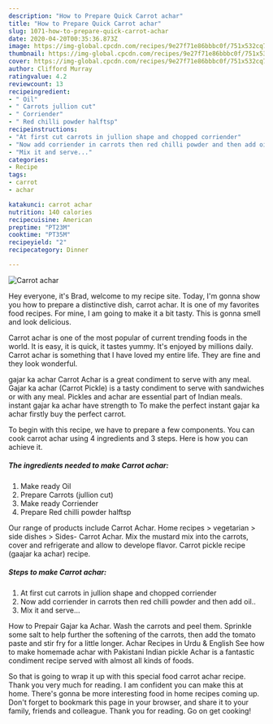 ```yaml
---
description: "How to Prepare Quick Carrot achar"
title: "How to Prepare Quick Carrot achar"
slug: 1071-how-to-prepare-quick-carrot-achar
date: 2020-04-20T00:35:36.873Z
image: https://img-global.cpcdn.com/recipes/9e27f71e86bbbc0f/751x532cq70/carrot-achar-recipe-main-photo.jpg
thumbnail: https://img-global.cpcdn.com/recipes/9e27f71e86bbbc0f/751x532cq70/carrot-achar-recipe-main-photo.jpg
cover: https://img-global.cpcdn.com/recipes/9e27f71e86bbbc0f/751x532cq70/carrot-achar-recipe-main-photo.jpg
author: Clifford Murray
ratingvalue: 4.2
reviewcount: 13
recipeingredient:
- " Oil"
- " Carrots jullion cut"
- " Corriender"
- " Red chilli powder halftsp"
recipeinstructions:
- "At first cut carrots in jullion shape and chopped corriender"
- "Now add corriender in carrots then red chilli powder and then add oil.."
- "Mix it and serve..."
categories:
- Recipe
tags:
- carrot
- achar

katakunci: carrot achar 
nutrition: 140 calories
recipecuisine: American
preptime: "PT23M"
cooktime: "PT35M"
recipeyield: "2"
recipecategory: Dinner

---
```



![Carrot achar](https://img-global.cpcdn.com/recipes/9e27f71e86bbbc0f/751x532cq70/carrot-achar-recipe-main-photo.jpg)

Hey everyone, it's Brad, welcome to my recipe site. Today, I'm gonna show you how to prepare a distinctive dish, carrot achar. It is one of my favorites food recipes. For mine, I am going to make it a bit tasty. This is gonna smell and look delicious.

Carrot achar is one of the most popular of current trending foods in the world. It is easy, it is quick, it tastes yummy. It's enjoyed by millions daily. Carrot achar is something that I have loved my entire life. They are fine and they look wonderful.

gajar ka achar Carrot Achar is a great condiment to serve with any meal. Gajar ka achar (Carrot Pickle) is a tasty condiment to serve with sandwiches or with any meal. Pickles and achar are essential part of Indian meals. instant gajar ka achar have strength to To make the perfect instant gajar ka achar firstly buy the perfect carrot.


To begin with this recipe, we have to prepare a few components. You can cook carrot achar using 4 ingredients and 3 steps. Here is how you can achieve it.

<!--inarticleads1-->

##### The ingredients needed to make Carrot achar:

1. Make ready  Oil
1. Prepare  Carrots (jullion cut)
1. Make ready  Corriender
1. Prepare  Red chilli powder halftsp


Our range of products include Carrot Achar. Home recipes &gt; vegetarian &gt; side dishes &gt; Sides- Carrot Achar. Mix the mustard mix into the carrots, cover and refrigerate and allow to develope flavor. Carrot pickle recipe (gaajar ka achar) recipe. 

<!--inarticleads2-->

##### Steps to make Carrot achar:

1. At first cut carrots in jullion shape and chopped corriender
1. Now add corriender in carrots then red chilli powder and then add oil..
1. Mix it and serve...


How to Prepair Gajar ka Achar. Wash the carrots and peel them. Sprinkle some salt to help further the softening of the carrots, then add the tomato paste and stir fry for a little longer. Achar Recipes in Urdu &amp; English See how to make homemade achar with Pakistani Indian pickle Achar is a fantastic condiment recipe served with almost all kinds of foods. 

So that is going to wrap it up with this special food carrot achar recipe. Thank you very much for reading. I am confident you can make this at home. There's gonna be more interesting food in home recipes coming up. Don't forget to bookmark this page in your browser, and share it to your family, friends and colleague. Thank you for reading. Go on get cooking!
